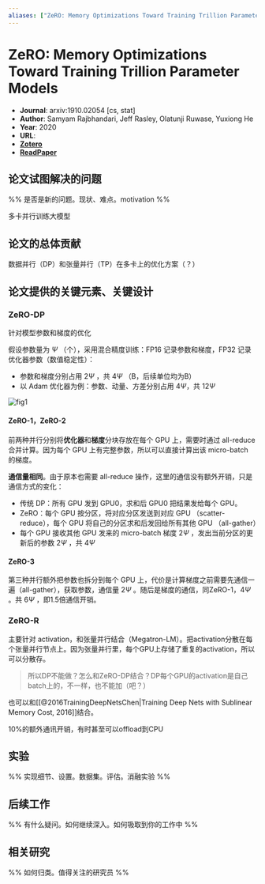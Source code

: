 ```yaml
---
aliases: ["ZeRO: Memory Optimizations Toward Training Trillion Parameter Models", "ZeRO: Memory Optimizations Toward Training Trillion Parameter Models, 2020", "ZeRO"]
---
```

# ZeRO: Memory Optimizations Toward Training Trillion Parameter Models

- **Journal**: arxiv:1910.02054 [cs, stat]
- **Author**: Samyam Rajbhandari, Jeff Rasley, Olatunji Ruwase, Yuxiong He
- **Year**: 2020
- **URL**:
- [**Zotero**](zotero://select/items/@2020ZeROMemoryOptimizationsRajbhandari)
- [**ReadPaper**](https://readpaper.com/pdf-annotate/note?pdfId=4544095804202164225&noteId=1673522372508150784)

## 论文试图解决的问题

%% 是否是新的问题。现状、难点。motivation %%

多卡并行训练大模型

## 论文的总体贡献

数据并行（DP）和张量并行（TP）在多卡上的优化方案（？）

## 论文提供的关键元素、关键设计

### ZeRO-DP

针对模型参数和梯度的优化

假设参数量为 $\Psi$ （个），采用混合精度训练：FP16 记录参数和梯度，FP32 记录优化器参数（数值稳定性）：
- 参数和梯度分别占用 $2\Psi$ ，共 $4\Psi$ （B，后续单位均为B）
- 以 Adam 优化器为例：参数、动量、方差分别占用 $4\Psi$，共 $12\Psi$

![fig1](https://pdf.cdn.readpaper.com/parsed/fetch_target/53affc1b8f3d34d4f3a0a9664456014f_2_Figure_1.png)

#### ZeRO-1，ZeRO-2

前两种并行分别将**优化器**和**梯度**分块存放在每个 GPU 上，需要时通过 all-reduce 合并计算。因为每个 GPU 上有完整参数，所以可以直接计算出该 micro-batch 的梯度。

**通信量相同**。由于原本也需要 all-reduce 操作，这里的通信没有额外开销，只是通信方式的变化：
- 传统 DP：所有 GPU 发到 GPU0，求和后 GPU0 把结果发给每个 GPU。
- ZeRO：每个 GPU 按分区，将对应分区发送到对应 GPU （scatter-reduce），每个 GPU 将自己的分区求和后发回给所有其他 GPU （all-gather）
- 每个 GPU 接收其他 GPU 发来的 micro-batch 梯度 $2\Psi$ ，发出当前分区的更新后的参数 $2\Psi$ ，共 $4\Psi$

#### ZeRO-3

第三种并行额外把参数也拆分到每个 GPU 上，代价是计算梯度之前需要先通信一遍（all-gather），获取参数，通信量 $2\Psi$ 。随后是梯度的通信，同ZeRO-1，$4\Psi$ 。共 $6\Psi$ ，即1.5倍通信开销。

### ZeRO-R

主要针对 activation，和张量并行结合（Megatron-LM）。把activation分散在每个张量并行节点上。因为张量并行里，每个GPU上存储了重复的activation，所以可以分散存。

> 所以DP不能做？怎么和ZeRO-DP结合？DP每个GPU的activation是自己batch上的，不一样，也不能加（吧？）

也可以和[[@2016TrainingDeepNetsChen|Training Deep Nets with Sublinear Memory Cost, 2016]]结合。

10%的额外通讯开销，有时甚至可以offload到CPU

## 实验

%% 实现细节、设置。数据集。评估。消融实验 %%

## 后续工作

%% 有什么疑问。如何继续深入。如何吸取到你的工作中 %%

## 相关研究

%% 如何归类。值得关注的研究员 %%
